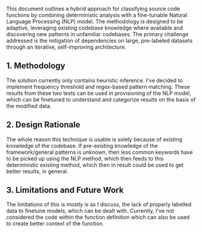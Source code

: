 This document outlines a hybrid approach for classifying source code functions by combining deterministic analysis with a fine-tunable Natural Language Processing (NLP) model. The methodology is designed to be adaptive, leveraging existing codebase knowledge where available and discovering new patterns in unfamiliar codebases. The primary challenge addressed is the mitigation of dependencies on large, pre-labeled datasets through an iterative, self-improving architecture.

## 1. Methodology

The solution currently only contains heuristic inference. I've decided to implement frequency threshold and regex-based pattern matching. These results from these two tests can be used in provisioning of the NLP model, which can be finetuned to understand and categorize results on the basis of the modified data.

## 2. Design Rationale

The whole reason this technique is usable is solely because of existing knowledge of the codebase. If pre-existing knowledge of the framework/general patterns is unknown, then less common keywords have to be picked up using the NLP method, which then feeds to this deterministic existing method, which then in result could be used to get better results, in general.

## 3. Limitations and Future Work

The limitations of this is mostly is as I discuss, the lack of properly labelled data to finetune models, which can be dealt with. Currently, I've not considered the code within the function definition which can also be used to create better context of the function.
